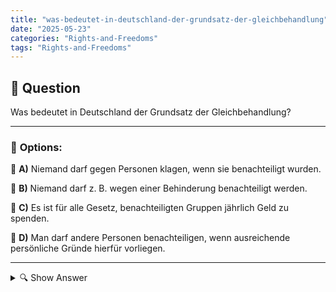 ```yaml
---
title: "was-bedeutet-in-deutschland-der-grundsatz-der-gleichbehandlung"
date: "2025-05-23"
categories: "Rights-and-Freedoms"
tags: "Rights-and-Freedoms"
---
```


## 📌 **Question**

Was bedeutet in Deutschland der Grundsatz der Gleichbehandlung?



---

### 📝 **Options:**

🔘 **A)** Niemand darf gegen Personen klagen, wenn sie benachteiligt wurden.

🔘 **B)** Niemand darf z. B. wegen einer Behinderung benachteiligt werden.

🔘 **C)** Es ist für alle Gesetz, benachteiligten Gruppen jährlich Geld zu spenden.

🔘 **D)** Man darf andere Personen benachteiligen, wenn ausreichende persönliche Gründe hierfür vorliegen.

---

<details>
  <summary>🔍 Show Answer</summary>

  <p>
💡  <b>Correct Answer:</b>  b
  </p>
  <p>
    📖<b>Explanation:</b>
    Der Grundsatz der Gleichbehandlung in Deutschland ist ein wesentlicher Bestandteil des Antidiskriminierungsrechts und zielt darauf ab, Diskriminierung zu verhindern und Chancengleichheit zu gewährleisten. Er gründet sich auf Artikel des Grundgesetzes, der die Gleichheit vor dem Gesetz garantiert und Diskriminierung aus Gründen wie Geschlecht, Rasse, ethnische Herkunft, Religion, Weltanschauung, Behinderung, Alter oder sexueller Identität verbietet. Dieser Grundsatz fördert eine inklusive Gesellschaft, in der alle Menschen gleiche Chancen haben und in keiner Weise benachteiligt werden dürfen, besonders in Alltag und Beruf.
  </p>
</details>
